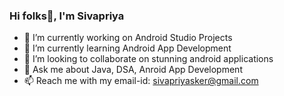 ### Hi folks👋, I'm Sivapriya  


- 🔭 I’m currently working on Android Studio Projects
- 🌱 I’m currently learning Android App Development
- 👯 I’m looking to collaborate on stunning android applications
- 💬 Ask me about Java, DSA, Anroid App Development
- 📫 Reach me with my email-id: sivapriyasker@gmail.com

